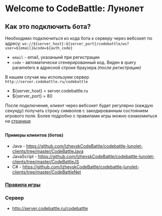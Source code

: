 # Welcome to CodeBattle: Лунолет

## Как это подключить бота?
Необходимо подключиться из кода бота к серверу через вебсокет по адресу:
`ws://${server_host}:${server_port}/codebattle/ws?user=${email}&code=${auth_code}`
- `email` - email, указанынй при регистрации
- `code` - автоматически сгенерированный код. Виден в query parameters в адресной строке браузера *(после регистрации)*

В нашем случае мы используем сервер `http://server.codebattle.ru/codebattle`
- ${server_host} = server.codebattle.ru
- ${server_port} = 80

После подключения, клиент через вебсокет будет регулярно (каждую секунду) получать строку символов с закодированным состоянием игрового поля. 
Более подробно с правилами игры можно ознакомиться на [странице](Rules.md)

## 

#### Примеры клиентов (ботов)
- Java - https://github.com/IzhevskCodeBattle/codebattle-lunolet-clients/tree/master/CodeBattleJava 
- JavaScript - https://github.com/IzhevskCodeBattle/codebattle-lunolet-clients/tree/master/CodeBattleJS
- C# - https://github.com/IzhevskCodeBattle/codebattle-lunolet-clients/tree/master/CodeBattleNet

### [Правила игры](Rules.md)

### Сервер
- http://server.codebattle.ru/codebattle


